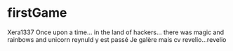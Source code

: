 # firstGame
Xera1337
Once upon a time...
in the land of hackers...
there was magic and rainbows
and unicorn
reynuld y est passé
Je galère mais cv
revelio...revelio